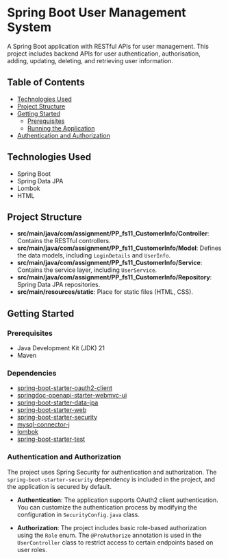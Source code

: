 # Spring Boot User Management System

A Spring Boot application with RESTful APIs for user management. This project includes backend APIs for user authentication, authorisation, adding, updating, deleting, and retrieving user information.

## Table of Contents

- [Technologies Used](#technologies-used)
- [Project Structure](#project-structure)
- [Getting Started](#getting-started)
  - [Prerequisites](#prerequisites)
  - [Running the Application](#running-the-application)
- [Authentication and Authorization](#authentication-and-authorization)

## Technologies Used

- Spring Boot
- Spring Data JPA
- Lombok
- HTML

## Project Structure

- **src/main/java/com/assignment/PP_fs11_CustomerInfo/Controller**: Contains the RESTful controllers.
- **src/main/java/com/assignment/PP_fs11_CustomerInfo/Model**: Defines the data models, including `LoginDetails` and `UserInfo`.
- **src/main/java/com/assignment/PP_fs11_CustomerInfo/Service**: Contains the service layer, including `UserService`.
- **src/main/java/com/assignment/PP_fs11_CustomerInfo/Repository**: Spring Data JPA repositories.
- **src/main/resources/static**: Place for static files (HTML, CSS).

## Getting Started

### Prerequisites

- Java Development Kit (JDK) 21
- Maven

### Dependencies

- [spring-boot-starter-oauth2-client](https://docs.spring.io/spring-boot/docs/3.2.2/reference/htmlsingle/#boot-features-oauth2-client)
- [springdoc-openapi-starter-webmvc-ui](https://springdoc.org/)
- [spring-boot-starter-data-jpa](https://docs.spring.io/spring-boot/docs/3.2.2/reference/htmlsingle/#boot-features-jpa-and-spring-data)
- [spring-boot-starter-web](https://docs.spring.io/spring-boot/docs/3.2.2/reference/htmlsingle/#boot-features-developing-web-applications)
- [spring-boot-starter-security](https://docs.spring.io/spring-boot/docs/3.2.2/reference/htmlsingle/#boot-features-security)
- [mysql-connector-j](https://mvnrepository.com/artifact/mysql/mysql-connector-java)
- [lombok](https://projectlombok.org/)
- [spring-boot-starter-test](https://docs.spring.io/spring-boot/docs/3.2.2/reference/htmlsingle/#boot-features-testing)

### Authentication and Authorization

The project uses Spring Security for authentication and authorization. The `spring-boot-starter-security` dependency is included in the project, and the application is secured by default.

- **Authentication**: The application supports OAuth2 client authentication. You can customize the authentication process by modifying the configuration in `SecurityConfig.java` class.

- **Authorization**: The project includes basic role-based authorization using the `Role` enum. The `@PreAuthorize` annotation is used in the `UserController` class to restrict access to certain endpoints based on user roles.
